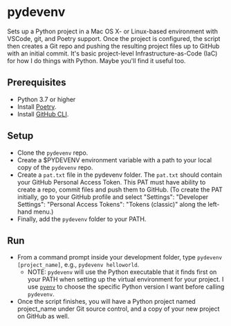 # pydevenv
Sets up a Python project in a Mac OS X- or Linux-based environment with VSCode, git, and Poetry support. Once the project is configured, the script then creates a Git repo and pushing the resulting project files up to GitHub with an initial commit. It's basic project-level Infrastructure-as-Code (IaC) for how I do things with Python. Maybe you'll find it useful too.

## Prerequisites
* Python 3.7 or higher
* Install [Poetry](https://python-poetry.org). 
* Install [GitHub CLI](https://cli.github.com). 

## Setup
* Clone the `pydevenv` repo. 
* Create a $PYDEVENV environment variable with a path to your local copy of the `pydevenv` repo.
* Create a `pat.txt` file in the pydevenv folder. The `pat.txt` should contain your GitHub Personal Access Token. This PAT must have ability to create a repo, commit files and push them to GitHub. (To create the PAT initially, go to your GitHub profile and select "Settings": "Developer Settings": "Personal Access Tokens": "Tokens (classic)" along the left-hand menu.)
* Finally, add the `pydevenv` folder to your PATH.

## Run 
* From a command prompt inside your development folder, type `pydevenv [project_name]`, e.g., `pydevenv helloworld`.
  - NOTE: `pydevenv` will use the Python executable that it finds first on your PATH when setting up the virtual environment for your project. I use [`pyenv`](https://github.com/pyenv/pyenv) to choose the specific Python version I want before calling `pydevenv`. 
* Once the script finishes, you will have a Python project named project_name under Git source control, and a copy of your new project on GitHub as well.
